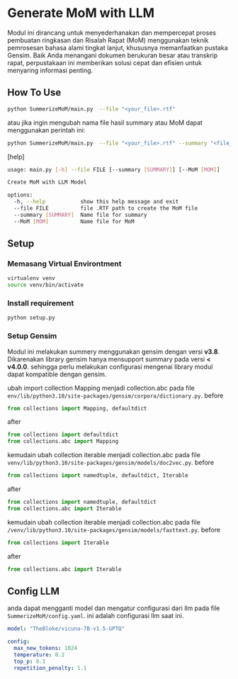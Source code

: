 # Generate MoM with LLM
Modul ini dirancang untuk menyederhanakan dan mempercepat proses pembuatan ringkasan dan Risalah Rapat (MoM) menggunakan teknik pemrosesan bahasa alami tingkat lanjut, khususnya memanfaatkan pustaka Gensim. Baik Anda menangani dokumen berukuran besar atau transkrip rapat, perpustakaan ini memberikan solusi cepat dan efisien untuk menyaring informasi penting.

## How To Use
```bash
python SummerizeMoM/main.py  --file "<your_file>.rtf" 
```
atau jika ingin mengubah nama file hasil summary atau MoM dapat menggunakan perintah ini:
```bash
python SummerizeMoM/main.py  --file "<your_file>.rtf" --summary "<file_summary>.txt" --MoM "<file_MoM>.txt"
```

[help]
```bash
usage: main.py [-h] --file FILE [--summary [SUMMARY]] [--MoM [MOM]]

Create MoM with LLM Model

options:
  -h, --help           show this help message and exit
  --file FILE          file .RTF path to create the MoM file
  --summary [SUMMARY]  Name file for summary
  --MoM [MOM]          Name file for MoM
```

## Setup
### Memasang Virtual Environtment
```bash
virtualenv venv
source venv/bin/activate
```
### Install requirement
```bash
python setup.py
```
### Setup Gensim
Modul ini melakukan summery menggunakan gensim dengan versi **v3.8**. Dikarenakan library gensim hanya mensupport summary pada versi **< v4.0.0**. sehingga perlu melakukan configurasi mengenai library modul dapat kompatible dengan gensim.

ubah import collection Mapping menjadi collection.abc pada file `env/lib/python3.10/site-packages/gensim/corpora/dictionary.py`.
before
```python
from collections import Mapping, defaultdict
```
after
```python
from collections import defaultdict
from collections.abc import Mapping
```

kemudain ubah collection iterable menjadi collection.abc pada file `venv/lib/python3.10/site-packages/gensim/models/doc2vec.py`.
before
```python
from collections import namedtuple, defaultdict, Iterable
```
after
```python
from collections import namedtuple, defaultdict
from collections.abc import Iterable
```
kemudain ubah collection iterable menjadi collection.abc pada file `/venv/lib/python3.10/site-packages/gensim/models/fasttext.py`.
before
```python
from collections import Iterable
```
after
```python
from collections.abc import Iterable
```

## Config LLM
anda dapat mengganti model dan mengatur configurasi dari llm pada file `SummerizeMoM/config.yaml`. ini adalah configurasi llm saat ini.
```yaml
model: "TheBloke/vicuna-7B-v1.5-GPTQ"

config: 
  max_new_tokens: 1024
  temperature: 0.2
  top_p: 0.1
  repetition_penalty: 1.1
```




